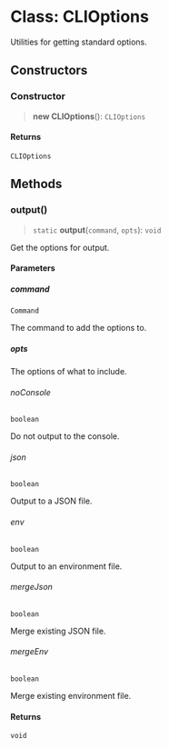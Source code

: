 # Class: CLIOptions

Utilities for getting standard options.

## Constructors

### Constructor

> **new CLIOptions**(): `CLIOptions`

#### Returns

`CLIOptions`

## Methods

### output()

> `static` **output**(`command`, `opts`): `void`

Get the options for output.

#### Parameters

##### command

`Command`

The command to add the options to.

##### opts

The options of what to include.

###### noConsole

`boolean`

Do not output to the console.

###### json

`boolean`

Output to a JSON file.

###### env

`boolean`

Output to an environment file.

###### mergeJson

`boolean`

Merge existing JSON file.

###### mergeEnv

`boolean`

Merge existing environment file.

#### Returns

`void`
